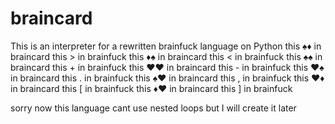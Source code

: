 # braincard
This is an interpreter for a rewritten brainfuck language on Python
this ♠♦ in braincard this > in brainfuck
this ♦♠ in braincard this < in brainfuck
this ♠♠ in braincard this + in brainfuck
this ♥♥ in braincard this - in brainfuck
this ♥♠ in braincard this . in brainfuck
this ♠♥ in braincard this , in brainfuck
this ♥♦ in braincard this [ in brainfuck
this ♦♥ in braincard this ] in brainfuck

sorry now this language cant use nested loops but I will create it later
